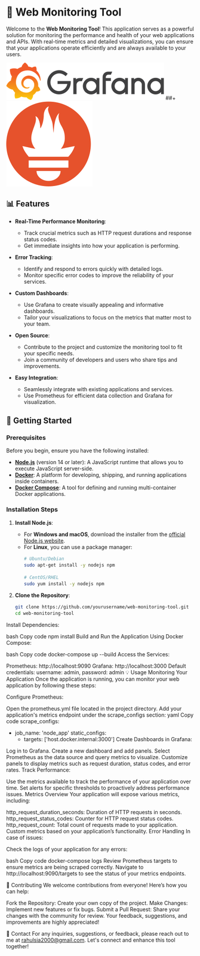 # 🚀 Web Monitoring Tool

Welcome to the **Web Monitoring Tool**! This application serves as a powerful solution for monitoring the performance and health of your web applications and APIs. With real-time metrics and detailed visualizations, you can ensure that your applications operate efficiently and are always available to your users.

![Grafana Dashboard](https://github.com/grafana/grafana/raw/main/docs/logo-horizontal.png#gh-light-mode-only) <!-- Grafana Image -->
##+
![Prometheus](https://github.com/prometheus/prometheus/raw/main/documentation/images/prometheus-logo.svg) <!-- Prometheus Image -->

## 📊 Features

- **Real-Time Performance Monitoring**: 
  - Track crucial metrics such as HTTP request durations and response status codes. 
  - Get immediate insights into how your application is performing.

- **Error Tracking**: 
  - Identify and respond to errors quickly with detailed logs.
  - Monitor specific error codes to improve the reliability of your services.

- **Custom Dashboards**: 
  - Use Grafana to create visually appealing and informative dashboards. 
  - Tailor your visualizations to focus on the metrics that matter most to your team.

- **Open Source**: 
  - Contribute to the project and customize the monitoring tool to fit your specific needs.
  - Join a community of developers and users who share tips and improvements.

- **Easy Integration**: 
  - Seamlessly integrate with existing applications and services.
  - Use Prometheus for efficient data collection and Grafana for visualization.

## 🔧 Getting Started

### Prerequisites

Before you begin, ensure you have the following installed:

- **[Node.js](https://nodejs.org/en/download/)** (version 14 or later): A JavaScript runtime that allows you to execute JavaScript server-side.
- **[Docker](https://www.docker.com/get-started)**: A platform for developing, shipping, and running applications inside containers.
- **[Docker Compose](https://docs.docker.com/compose/install/)**: A tool for defining and running multi-container Docker applications.

### Installation Steps

1. **Install Node.js**:
   - For **Windows and macOS**, download the installer from the [official Node.js website](https://nodejs.org/en/download/).
   - For **Linux**, you can use a package manager:
     ```bash
     # Ubuntu/Debian
     sudo apt-get install -y nodejs npm

     # CentOS/RHEL
     sudo yum install -y nodejs npm
     ```

2. **Clone the Repository**:
   ```bash
   git clone https://github.com/yourusername/web-monitoring-tool.git
   cd web-monitoring-tool
Install Dependencies:

bash
Copy code
npm install
Build and Run the Application Using Docker Compose:

bash
Copy code
docker-compose up --build
Access the Services:

Prometheus: http://localhost:9090
Grafana: http://localhost:3000
Default credentials: username: admin, password: admin
💡 Usage
Monitoring Your Application
Once the application is running, you can monitor your web application by following these steps:

Configure Prometheus:

Open the prometheus.yml file located in the project directory.
Add your application's metrics endpoint under the scrape_configs section:
yaml
Copy code
scrape_configs:
  - job_name: 'node_app'
    static_configs:
      - targets: ['host.docker.internal:3000']
Create Dashboards in Grafana:

Log in to Grafana.
Create a new dashboard and add panels.
Select Prometheus as the data source and query metrics to visualize.
Customize panels to display metrics such as request duration, status codes, and error rates.
Track Performance:

Use the metrics available to track the performance of your application over time.
Set alerts for specific thresholds to proactively address performance issues.
Metrics Overview
Your application will expose various metrics, including:

http_request_duration_seconds: Duration of HTTP requests in seconds.
http_request_status_codes: Counter for HTTP request status codes.
http_request_count: Total count of requests made to your application.
Custom metrics based on your application’s functionality.
Error Handling
In case of issues:

Check the logs of your application for any errors:

bash
Copy code
docker-compose logs
Review Prometheus targets to ensure metrics are being scraped correctly. Navigate to http://localhost:9090/targets to see the status of your metrics endpoints.

🤝 Contributing
We welcome contributions from everyone! Here’s how you can help:

Fork the Repository: Create your own copy of the project.
Make Changes: Implement new features or fix bugs.
Submit a Pull Request: Share your changes with the community for review.
Your feedback, suggestions, and improvements are highly appreciated!

📧 Contact
For any inquiries, suggestions, or feedback, please reach out to me at rahulsia2000@gmail.com. Let's connect and enhance this tool together!

